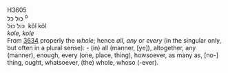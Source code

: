 <body>
  <p>H3605<br>  כּול    כּל <sup> o</sup><br> כּוֹל  כּוֹל  ‎  kôl  kôl  <br><i>kole,</i> <i>kole </i><br>From <a href="h3634.htm">3634</a>  properly the <i>whole</i>; hence <i>all</i>, <i>any</i> or <i>every</i> (in the singular only, but often in a plural sense): - (in) all (manner, [ye]), altogether, any (manner), enough, every (one, place, thing), howsoever, as many as, [no-] thing, ought, whatsoever, (the) whole, whoso (-ever).<br></p>
 </body>